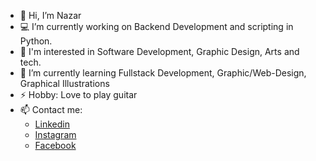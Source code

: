 - 👋 Hi, I’m Nazar
- 💻 I’m currently working on Backend Development and scripting in Python.
- 🎨 I'm interested in Software Development, Graphic Design, Arts and tech.
- 🌱 I’m currently learning Fullstack Development, Graphic/Web-Design, Graphical Illustrations
- ⚡ Hobby: Love to play guitar
- 📫 Contact me: 
  - [Linkedin](https://www.linkedin.com/in/nazar-hasanov/)
  - [Instagram](https://www.instagram.com/hasanovnazar/)
  - [Facebook](https://www.facebook.com/hasanovnazar)

<!---
geekNH/geekNH is a ✨ special ✨ repository because its `README.md` (this file) appears on your GitHub profile.
You can click the Preview link to take a look at your changes.
--->
